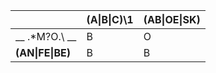 || (A\|B\|C)\1 | (AB\|OE\|SK) |
| ------------- | ------------- | ------------- |
| __ .\*M?O.\ __ | B | O |
| **(AN\|FE\|BE)** | B | B |
